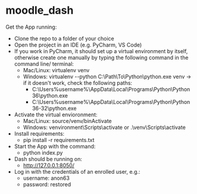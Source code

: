 # moodle_dash

Get the App running:
- Clone the repo to a folder of your choice
- Open the project in an IDE (e.g. PyCharm, VS Code)
- If you work in PyCharm, it should set up a virtual environment by itself, otherwise create one manually by typing the following command in the command line/ terminal:
  - Mac/Linux: virtualenv venv
  - Windows: virtualenv --python C:\Path\To\Python\python.exe venv
    -> if it doesn't work, check the following paths:
      - C:\Users\%username%\AppData\Local\Programs\Python\Python36\python.exe
      - C:\Users\%username%\AppData\Local\Programs\Python\Python36-32\python.exe
- Activate the virtual envioronment: 
  - Mac/Linux: source/venv/binActivate
  - Windows: venvironment\Scripts\activate or .\venv\Scripts\activate
- Install requirements:
  - pip install -r requirements.txt
- Start the App with the command:
  - python index.py
- Dash should be running on:
  - http://127.0.0.1:8050/
- Log in with the credentials of an enrolled user, e.g.:
  - username: anon63
  - password: restored
